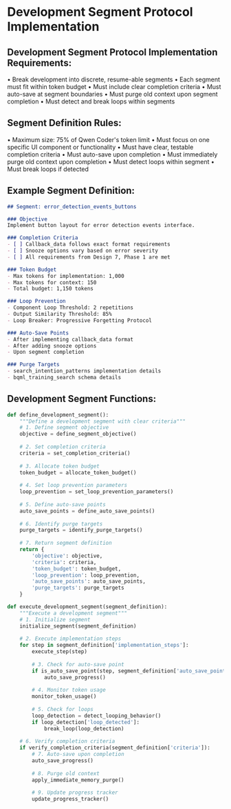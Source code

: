 # Development Segment Protocol Implementation

## Development Segment Protocol Implementation Requirements:
• Break development into discrete, resume-able segments
• Each segment must fit within token budget
• Must include clear completion criteria
• Must auto-save at segment boundaries
• Must purge old context upon segment completion
• Must detect and break loops within segments

## Segment Definition Rules:
• Maximum size: 75% of Qwen Coder's token limit
• Must focus on one specific UI component or functionality
• Must have clear, testable completion criteria
• Must auto-save upon completion
• Must immediately purge old context upon completion
• Must detect loops within segment
• Must break loops if detected

## Example Segment Definition:

```markdown
## Segment: error_detection_events_buttons

### Objective
Implement button layout for error detection events interface.

### Completion Criteria
- [ ] Callback_data follows exact format requirements
- [ ] Snooze options vary based on error severity
- [ ] All requirements from Design 7, Phase 1 are met

### Token Budget
- Max tokens for implementation: 1,000
- Max tokens for context: 150
- Total budget: 1,150 tokens

### Loop Prevention
- Component Loop Threshold: 2 repetitions
- Output Similarity Threshold: 85%
- Loop Breaker: Progressive Forgetting Protocol

### Auto-Save Points
- After implementing callback_data format
- After adding snooze options
- Upon segment completion

### Purge Targets
- search_intention_patterns implementation details
- bqml_training_search schema details
```

## Development Segment Functions:

```python
def define_development_segment():
    """Define a development segment with clear criteria"""
    # 1. Define segment objective
    objective = define_segment_objective()
    
    # 2. Set completion criteria
    criteria = set_completion_criteria()
    
    # 3. Allocate token budget
    token_budget = allocate_token_budget()
    
    # 4. Set loop prevention parameters
    loop_prevention = set_loop_prevention_parameters()
    
    # 5. Define auto-save points
    auto_save_points = define_auto_save_points()
    
    # 6. Identify purge targets
    purge_targets = identify_purge_targets()
    
    # 7. Return segment definition
    return {
        'objective': objective,
        'criteria': criteria,
        'token_budget': token_budget,
        'loop_prevention': loop_prevention,
        'auto_save_points': auto_save_points,
        'purge_targets': purge_targets
    }

def execute_development_segment(segment_definition):
    """Execute a development segment"""
    # 1. Initialize segment
    initialize_segment(segment_definition)
    
    # 2. Execute implementation steps
    for step in segment_definition['implementation_steps']:
        execute_step(step)
        
        # 3. Check for auto-save point
        if is_auto_save_point(step, segment_definition['auto_save_points']):
            auto_save_progress()
        
        # 4. Monitor token usage
        monitor_token_usage()
        
        # 5. Check for loops
        loop_detection = detect_looping_behavior()
        if loop_detection['loop_detected']:
            break_loop(loop_detection)
    
    # 6. Verify completion criteria
    if verify_completion_criteria(segment_definition['criteria']):
        # 7. Auto-save upon completion
        auto_save_progress()
        
        # 8. Purge old context
        apply_immediate_memory_purge()
        
        # 9. Update progress tracker
        update_progress_tracker()
```